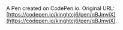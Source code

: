 # 

A Pen created on CodePen.io. Original URL: [https://codepen.io/kinghtcj6/pen/qBJmvjX](https://codepen.io/kinghtcj6/pen/qBJmvjX).

